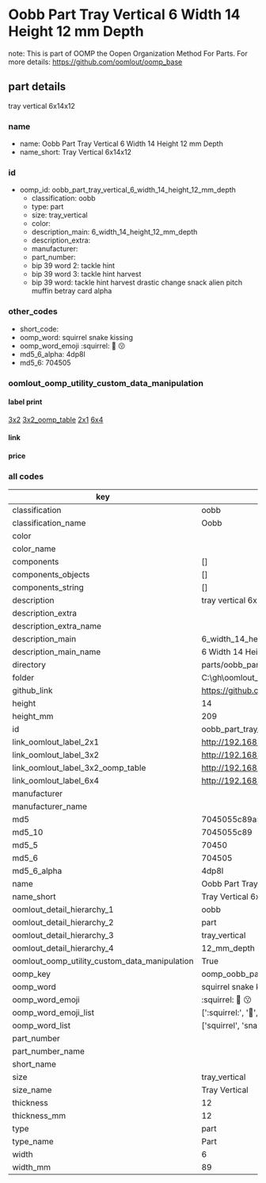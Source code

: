 # Oobb Part Tray Vertical 6 Width 14 Height 12 mm Depth  

note: This is part of OOMP the Oopen Organization Method For Parts. For more details: https://github.com/oomlout/oomp_base

##  part details
  



tray vertical 6x14x12



### name
* name: Oobb Part Tray Vertical 6 Width 14 Height 12 mm Depth
* name_short: Tray Vertical 6x14x12 
### id
* oomp_id: oobb_part_tray_vertical_6_width_14_height_12_mm_depth
  * classification: oobb
  * type: part
  * size: tray_vertical
  * color: 
  * description_main: 6_width_14_height_12_mm_depth
  * description_extra: 
  * manufacturer: 
  * part_number: 
  * bip 39 word 2: tackle hint
  * bip 39 word 3: tackle hint harvest
  * bip 39 word: tackle hint harvest drastic change snack alien pitch muffin betray card alpha

### other_codes
* short_code: 
* oomp_word: squirrel snake kissing
* oomp_word_emoji :squirrel: :snake: :kissing:
* md5_6_alpha: 4dp8l
* md5_6: 704505






### oomlout_oomp_utility_custom_data_manipulation
#### label print
[3x2](http://192.168.1.245:1112/?label=oomp%204dp8l)
[3x2_oomp_table](http://192.168.1.108:1112/?label=oomp%204dp8l)
[2x1](http://192.168.1.242:1112/?label=oomp%204dp8l)
[6x4](http://192.168.1.55:1112/?label=oomp%204dp8l)    

#### link

                              

#### price







### all codes 
| key | value |  
| --- | --- |  
| classification | oobb |  
| classification_name | Oobb |  
| color |  |  
| color_name |  |  
| components | [] |  
| components_objects | [] |  
| components_string | [] |  
| description | tray vertical 6x14x12 |  
| description_extra |  |  
| description_extra_name |  |  
| description_main | 6_width_14_height_12_mm_depth |  
| description_main_name | 6 Width 14 Height 12 mm Depth |  
| directory | parts/oobb_part_tray_vertical_6_width_14_height_12_mm_depth |  
| folder | C:\gh\oomlout_oobb_version_4_generated_parts\parts\oobb_part_tray_vertical_6_width_14_height_12_mm_depth |  
| github_link | https://github.com/oomlout/oomlout_oomp_part_src/tree/main/parts/oobb_part_tray_vertical_6_width_14_height_12_mm_depth |  
| height | 14 |  
| height_mm | 209 |  
| id | oobb_part_tray_vertical_6_width_14_height_12_mm_depth |  
| link_oomlout_label_2x1 | http://192.168.1.242:1112/?label=oomp%204dp8l |  
| link_oomlout_label_3x2 | http://192.168.1.245:1112/?label=oomp%204dp8l |  
| link_oomlout_label_3x2_oomp_table | http://192.168.1.108:1112/?label=oomp%204dp8l |  
| link_oomlout_label_6x4 | http://192.168.1.55:1112/?label=oomp%204dp8l |  
| manufacturer |  |  
| manufacturer_name |  |  
| md5 | 7045055c89a580cb34131424d2daf6e8 |  
| md5_10 | 7045055c89 |  
| md5_5 | 70450 |  
| md5_6 | 704505 |  
| md5_6_alpha | 4dp8l |  
| name | Oobb Part Tray Vertical 6 Width 14 Height 12 mm Depth |  
| name_short | Tray Vertical 6x14x12  |  
| oomlout_detail_hierarchy_1 | oobb |  
| oomlout_detail_hierarchy_2 | part |  
| oomlout_detail_hierarchy_3 | tray_vertical |  
| oomlout_detail_hierarchy_4 | 12_mm_depth |  
| oomlout_oomp_utility_custom_data_manipulation | True |  
| oomp_key | oomp_oobb_part_tray_vertical_6_width_14_height_12_mm_depth |  
| oomp_word | squirrel snake kissing |  
| oomp_word_emoji | :squirrel: :snake: :kissing: |  
| oomp_word_emoji_list | [':squirrel:', ':snake:', ':kissing:'] |  
| oomp_word_list | ['squirrel', 'snake', 'kissing'] |  
| part_number |  |  
| part_number_name |  |  
| short_name |  |  
| size | tray_vertical |  
| size_name | Tray Vertical |  
| thickness | 12 |  
| thickness_mm | 12 |  
| type | part |  
| type_name | Part |  
| width | 6 |  
| width_mm | 89 |  
